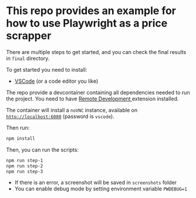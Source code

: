 # This repo provides an example for how to use Playwright as a price scrapper

There are multiple steps to get started, and you can check the final results in `final` directory.

To get started you need to install:

- [VSCode](https://code.visualstudio.com/) (or a code editor you like)

The repo provide a devcontainer containing all dependencies needed to run the project. You need to have [Remote Development
](https://marketplace.visualstudio.com/items?itemName=ms-vscode-remote.vscode-remote-extensionpack) extension installed.

The container will install a `noVNC` instance, available on [`http://localhost:6080`](http://localhost:6080) (password is `vscode`).

Then run:

```bash
npm install
```

Then, you can run the scripts:

```bash
npm run step-1
npm run step-2
npm run step-3
```

- If there is an error, a screenshot will be saved in `screenshots` folder
- You can enable debug mode by setting environment variable `PWDEBUG=1`